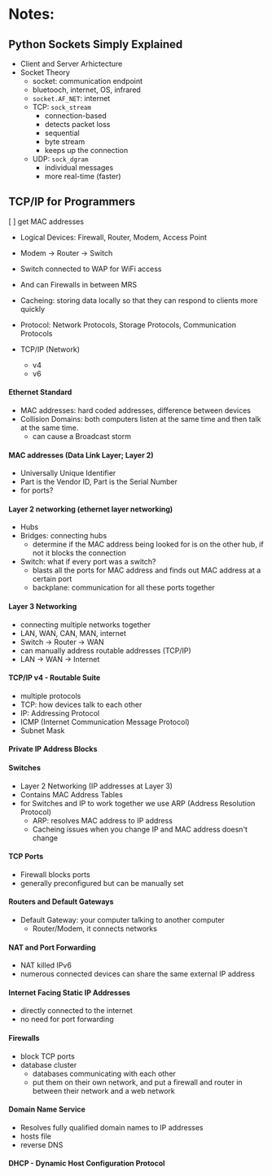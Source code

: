 # Notes:

## Python Sockets Simply Explained

- Client and Server Arhictecture
- Socket Theory
    - socket: communication endpoint
    - bluetooch, internet, OS, infrared
    - `socket.AF_NET`: internet
    - TCP: `sock_stream`
        - connection-based
        - detects packet loss
        - sequential
        - byte stream
        - keeps up the connection  
    - UDP: `sock_dgram` 
        - individual messages
        - more real-time (faster)

## TCP/IP for Programmers

[ ] get MAC addresses

- Logical Devices: Firewall, Router, Modem, Access Point
- Modem -> Router -> Switch 
- Switch connected to WAP for WiFi access
- And can Firewalls in between MRS

- Cacheing: storing data locally so that they can respond to clients more quickly
- Protocol: Network Protocols, Storage Protocols, Communication Protocols
- TCP/IP (Network)
    - v4
    - v6

####  Ethernet Standard
- MAC addresses: hard coded addresses, difference between devices
- Collision Domains: both computers listen at the same time and then talk at the same time.
    - can cause a Broadcast storm

####  MAC addresses (Data Link Layer; Layer 2)
- Universally Unique Identifier
- Part is the Vendor ID, Part is the Serial Number
- for ports?

#### Layer 2 networking (ethernet layer networking)
- Hubs
- Bridges: connecting hubs
    - determine if the MAC address being looked for is on the other hub, if not it blocks the connection
- Switch: what if every port was a switch?
    - blasts all the ports for MAC address and finds out MAC address at a certain port
    - backplane: communication for all these ports together

#### Layer 3 Networking
- connecting multiple networks together
- LAN, WAN, CAN, MAN, internet
- Switch -> Router -> WAN
- can manually address routable addresses (TCP/IP)
- LAN -> WAN -> Internet

#### TCP/IP v4 - Routable Suite
- multiple protocols
- TCP: how devices talk to each other
- IP: Addressing Protocol
- ICMP (Internet Communication Message Protocol)
- Subnet Mask

#### Private IP Address Blocks

#### Switches
- Layer 2 Networking (IP addresses at Layer 3)
- Contains MAC Address Tables
- for Switches and IP to work together we use ARP (Address Resolution Protocol)
    - ARP: resolves MAC address to IP address
    - Cacheing issues when you change IP and MAC address doesn't change

#### TCP Ports
- Firewall blocks ports
- generally preconfigured but can be manually set

#### Routers and Default Gateways
- Default Gateway: your computer talking to another computer
    - Router/Modem, it connects networks

#### NAT and Port Forwarding
- NAT killed IPv6
- numerous connected devices can share the same external IP address

#### Internet Facing Static IP Addresses
- directly connected to the internet
- no need for port forwarding

#### Firewalls
- block TCP ports
- database cluster
    - databases communicating with each other
    - put them on their own network, and put a firewall and router in between their network and a web network

#### Domain Name Service
- Resolves fully qualified domain names to IP addresses
- hosts file
- reverse DNS

#### DHCP - Dynamic Host Configuration Protocol
